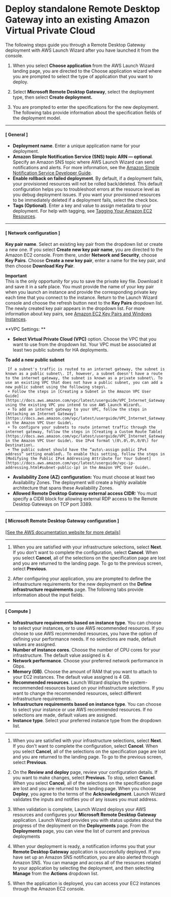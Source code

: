 # Deploy standalone Remote Desktop Gateway into an existing Amazon Virtual Private Cloud<a name="launch-wizard-remote-desktop-gateway-deployment-steps-existing-vpc-standalone"></a>

The following steps guide you through a Remote Desktop Gateway deployment with AWS Launch Wizard after you have launched it from the console\.

1. When you select **Choose application** from the AWS Launch Wizard landing page, you are directed to the Choose application wizard where you are prompted to select the type of application that you want to deploy\.

1. Select **Microsoft Remote Desktop Gateway**, select the deployment type, then select **Create deployment\.**

1. You are prompted to enter the specifications for the new deployment\. The following tabs provide information about the specification fields of the deployment model\.

------
#### [ General ]
   + **Deployment name**\. Enter a unique application name for your deployment\.
   + **Amazon Simple Notification Service \(SNS\) topic ARN — optional**\. Specify an Amazon SNS topic where AWS Launch Wizard can send notifications and alerts\. For more information, see the [Amazon Simple Notification Service Developer Guide](https://docs.aws.amazon.com/sns/latest/dg/welcome.html)\.
   + **Enable rollback on failed deployment**\. By default, if a deployment fails, your provisioned resources will not be rolled back/deleted\. This default configuration helps you to troubleshoot errors at the resource level as you debug deployment issues\. If you want your provisioned resources to be immediately deleted if a deployment fails, select the check box\.
   + **Tags \(Optional\)**\. Enter a key and value to assign metadata to your deployment\. For help with tagging, see [Tagging Your Amazon EC2 Resources](https://docs.aws.amazon.com/AWSEC2/latest/UserGuide/Using_Tags.html)\.

------
#### [ Network configuration ]

   **Key pair name**\. Select an existing key pair from the dropdown list or create a new one\. If you select **Create new key pair name**, you are directed to the Amazon EC2 console\. From there, under **Network and Security**, choose **Key Pairs**\. Choose **Create a new key pair**, enter a name for the key pair, and then choose **Download Key Pair**\.

**Important**  
This is the only opportunity for you to save the private key file\. Download it and save it in a safe place\. You must provide the name of your key pair when you launch an instance and provide the corresponding private key each time that you connect to the instance\. Return to the Launch Wizard console and choose the refresh button next to the **Key Pairs** dropdown list\. The newly created key pair appears in the dropdown list\. For more information about key pairs, see [Amazon EC2 Key Pairs and Windows Instances](https://docs.aws.amazon.com/AWSEC2/latest/UserGuide/ec2-key-pairs.html)\.

   **VPC Settings: **
   +  **Select Virtual Private Cloud \(VPC\)** option\. Choose the VPC that you want to use from the dropdown list\. Your VPC must be associated at least two public subnets for HA deployments\.

**To add a new public subnet**

     If a subnet's traffic is routed to an internet gateway, the subnet is known as a public subnet\. If, however, a subnet doesn't have a route to the internet gateway, the subnet is known as a private subnet\. To use an existing VPC that does not have a public subnet, you can add a new public subnet using the following steps\.
     + Follow the steps in [Creating a Subnet in the Amazon VPC User Guide](https://docs.aws.amazon.com/vpc/latest/userguide/VPC_Internet_Gateway.html#Add_IGW_Create_Subnet) using the existing VPC you intend to use AWS Launch Wizard\.
     + To add an internet gateway to your VPC, follow the steps in [Attaching an Internet Gateway](https://docs.aws.amazon.com/vpc/latest/userguide/VPC_Internet_Gateway.html#Add_IGW_Attach_Gateway) in the Amazon VPC User Guide\.
     + To configure your subnets to route internet traffic through the internet gateway, follow the steps in [Creating a Custom Route Table](https://docs.aws.amazon.com/vpc/latest/userguide/VPC_Internet_Gateway.html#Add_IGW_Routing) in the Amazon VPC User Guide\. Use IPv4 format \(0\.0\.0\.0/0\) for Destination\.
     + The public subnet should have the “auto\-assign public IPv4 address” setting enabled\. To enable this setting, follow the steps in [Modifying the Public IPv4 Addressing Attribute for Your Subnet](https://docs.aws.amazon.com/vpc/latest/userguide/vpc-ip-addressing.html#subnet-public-ip) in the Amazon VPC User Guide\.
   + **Availability Zone \(AZ\) configuration:** You must choose at least two Availability Zones\. The deployment will create a highly available architecture that spans these Availability Zones\.
   + **Allowed Remote Desktop Gateway external access CIDR:** You must specify a CIDR block for allowing external RDP access to the Remote Desktop Gateways on TCP port 3389\.

------
#### [ Microsoft Remote Desktop Gateway configuration ]    
[\[See the AWS documentation website for more details\]](http://docs.aws.amazon.com/launchwizard/latest/userguide/launch-wizard-remote-desktop-gateway-deployment-steps-existing-vpc-standalone.html)

------

1. When you are satisfied with your infrastructure selections, select **Next**\. If you don't want to complete the configuration, select **Cancel**\. When you select **Cancel**, all of the selections on the specification page are lost and you are returned to the landing page\. To go to the previous screen, select **Previous**\.

1. After configuring your application, you are prompted to define the infrastructure requirements for the new deployment on the **Define infrastructure requirements** page\. The following tabs provide information about the input fields\.

------
#### [ Compute ]
   + **Infrastructure requirements based on instance type**\. You can choose to select your instances, or to use AWS recommended resources\. If you choose to use AWS recommended resources, you have the option of defining your performance needs\. If no selections are made, default values are assigned\.
   + **Number of instance cores**\. Choose the number of CPU cores for your infrastructure\. The default value assigned is 4\.
   + **Network performance**\. Choose your preferred network performance in Gbps\.
   + **Memory \(GB\)**\. Choose the amount of RAM that you want to attach to your EC2 instances\. The default value assigned is 4 GB\.
   + **Recommended resources**\. Launch Wizard displays the system\-recommended resources based on your infrastructure selections\. If you want to change the recommended resources, select different infrastructure requirements\.
   + **Infrastructure requirements based on instance type**\. You can choose to select your instance or use AWS recommended resources\. If no selections are made, default values are assigned\.
   + **Instance type**\. Select your preferred instance type from the dropdown list\.

------

1. When you are satisfied with your infrastructure selections, select **Next**\. If you don't want to complete the configuration, select **Cancel**\. When you select **Cancel**, all of the selections on the specification page are lost and you are returned to the landing page\. To go to the previous screen, select **Previous**\.

1. On the **Review and deploy** page, review your configuration details\. If you want to make changes, select **Previous**\. To stop, select **Cancel**\. When you select **Cancel**, all of the selections on the specification page are lost and you are returned to the landing page\. When you choose **Deploy**, you agree to the terms of the **Acknowledgment**\. Launch Wizard validates the inputs and notifies you of any issues you must address\. 

1. When validation is complete, Launch Wizard deploys your AWS resources and configures your **Microsoft Remote Desktop Gateway** application\. Launch Wizard provides you with status updates about the progress of the deployment on the **Deployments** page\. From the **Deployments** page, you can view the list of current and previous deployments 

1. When your deployment is ready, a notification informs you that your **Remote Desktop Gateway** application is successfully deployed\. If you have set up an Amazon SNS notification, you are also alerted through Amazon SNS\. You can manage and access all of the resources related to your application by selecting the deployment, and then selecting **Manage** from the **Actions** dropdown list\. 

1. When the application is deployed, you can access your EC2 instances through the Amazon EC2 console\.